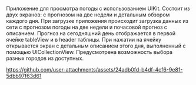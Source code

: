 Приложение для просмотра погоды с использованием UIKit. Состоит из двух экранов: с прогнозом на две недели и детальным обзором каждого дня.
При загрузке приложения происходит загрузка данных из сети с прогнозом погоды на две недели и почасовой прогноз с описанием. 
Прогноз на сегодняшний день отображается в первой ячейке tableView и в header таблицы. При нажатии на ячейку открывается экран с детальным описанием этого дня, выполненный с помощью UICollectionView.
Предусмотрена возможность выбора разных городов из доступных. 


https://github.com/user-attachments/assets/24adb0fd-b4df-4cf6-9e81-5dbb97f63d61

